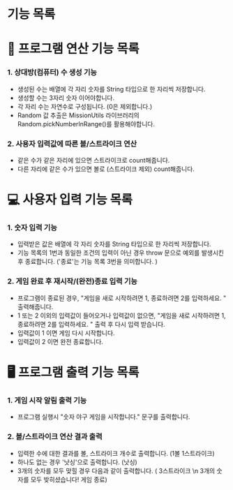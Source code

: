 # 기능 목록

# 🚀 프로그램 연산 기능 목록

### 1. 상대방(컴퓨터) 수 생성 기능

- 생성된 수는 배열에 각 자리 숫자를 String 타입으로 한 자리씩 저장합니다.
- 생성할 수는 3자리 숫자 이어야합니다.
- 각 자리 수는 자연수로 구성됩니다. (0은 제외합니다.)
- Random 값 추출은 MissionUtils 라이브러리의 Random.pickNumberInRange()를 활용해야합니다.

### 2. 사용자 입력값에 따른 볼/스트라이크 연산

- 같은 수가 같은 자리에 있으면 스트라이크로 count해줍니다.
- 다른 자리에 같은 수가 있으면 볼로 (스트라이크 제외) count해줍니다.

# 💻 사용자 입력 기능 목록

### 1. 숫자 입력 기능

- 입력받은 값은 배열에 각 자리 숫자를 String 타입으로 한 자리씩 저장합니다.
- 기능 목록의 1번과 동일한 조건의 입력이 아닌 경우 throw 문으로 예외를 발생시킨 후 종료합니다. ('종료'는 기능 목록 3번을 의미합니다. )

### 2. 게임 완료 후 재시작/(완전)종료 입력 기능

- 프로그램이 종료된 경우, "게임을 새로 시작하려면 1, 종료하려면 2를 입력하세요. " 출력해줍니다.
- 1 또는 2 이외의 입력값이 들어오거나 입력값이 없으면, "게임을 새로 시작하려면 1, 종료하려면 2를 입력하세요. " 출력 후 다시 입력 받습니다.
- 입력값이 1 이면 게임 다시 시작합니다.
- 입력값이 2 이면 완전 종료합니다.

# 🖥 프로그램 출력 기능 목록

### 1. 게임 시작 알림 출력 기능

- 프로그램 실행시 "숫자 야구 게임을 시작합니다." 문구를 출력합니다.

### 2. 볼/스트라이크 연산 결과 출력

- 입력한 수에 대한 결과를 볼, 스트라이크 개수로 출력합니다. (1볼 1스트라이크)
- 하나도 없는 경우 '낫싱'으로 출력합니다. (낫싱)
- 3개의 숫자를 모두 맞힐 경우 다음과 같이 출력합니다. ( 3스트라이크 \n 3개의 숫자를 모두 밪히셨습니다! 게임 종료)
